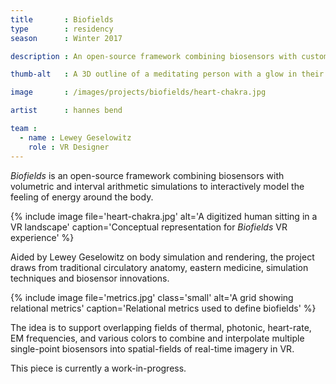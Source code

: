 ```yaml
---
title       : Biofields
type        : residency
season      : Winter 2017

description : An open-source framework combining biosensors with custom volumetric and interval arithmetic simulations to interactively model the feeling of energy around the body.

thumb-alt   : A 3D outline of a meditating person with a glow in their heart

image       : /images/projects/biofields/heart-chakra.jpg

artist      : hannes bend

team :
  - name : Lewey Geselowitz
    role : VR Designer
---
```


*Biofields* is an open-source framework combining biosensors with volumetric and interval arithmetic simulations to interactively model the feeling of energy around the body.

{% include image file='heart-chakra.jpg'
   alt='A digitized human sitting in a VR landscape'
   caption='Conceptual representation for *Biofields* VR experience' %}

Aided by Lewey Geselowitz on body simulation and rendering, the project draws from traditional circulatory anatomy, eastern medicine, simulation techniques and biosensor innovations.

{% include image file='metrics.jpg'
   class='small'
   alt='A grid showing relational metrics'
   caption='Relational metrics used to define biofields' %}

The idea is to support overlapping fields of thermal, photonic, heart-rate, EM frequencies, and various colors to combine and interpolate multiple single-point biosensors into spatial-fields of real-time imagery in VR.

This piece is currently a work-in-progress.